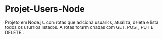 # Projet-Users-Node

Projeto em Node.js. com rotas que adiciona usuarios, atualiza, deleta e lista todos os usurrios listados.
A rotas forarm criadas com GET, POST, PUT E DELETE..
